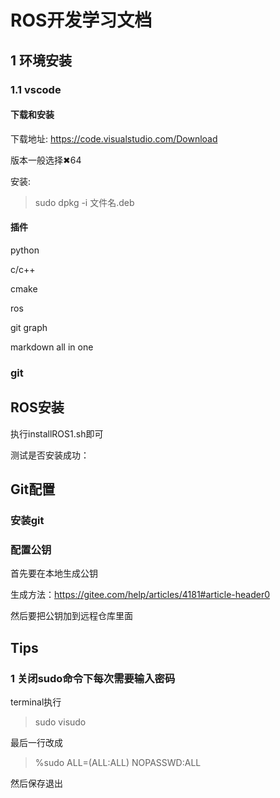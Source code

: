 # ROS开发学习文档
## 1 环境安装

### 1.1 vscode
#### 下载和安装
下载地址: https://code.visualstudio.com/Download

版本一般选择✖64

安装:
>sudo dpkg -i 文件名.deb

#### 插件
python

c/c++

cmake

ros

git graph

markdown all in one
### git 

## ROS安装
执行installROS1.sh即可

测试是否安装成功：


## Git配置
### 安装git
### 配置公钥
首先要在本地生成公钥

生成方法：https://gitee.com/help/articles/4181#article-header0

然后要把公钥加到远程仓库里面


## Tips
### 1 关闭sudo命令下每次需要输入密码
terminal执行
>sudo visudo

最后一行改成
>%sudo  ALL=(ALL:ALL) NOPASSWD:ALL

然后保存退出